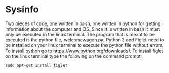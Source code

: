 # Sysinfo
Two pieces of code, one written in bash, one written in python for getting information about the computer and OS. Since it is written in bash it must only be executed in the linux terminal. The program that is meant to be executed is the python file, welcomewagon.py. Python 3 and Figlet need to be installed on your linux terminal to execute the python file without errors. To install python go to https://www.python.org/downloads/. To install figlet on the linux terminal type the following on the command prompt:

`sudo apt-get install figlet`
